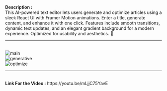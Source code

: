 <b>Description : </b><br>
This AI-powered text editor lets users generate and optimize articles using a sleek React UI with Framer Motion animations. Enter a title, generate content, and enhance it with one click. Features include smooth transitions, dynamic text updates, and an elegant gradient background for a modern experience. Optimized for usability and aesthetics. 🚀
<hr>
<br>
<img src="/public/main.png" alt="main" >
<br>
<img src="/public/generative.png" alt="generative" >
<br>
<img src="/public/optimize.png" alt="optimize" >
<hr>
<br>
<b>Link For the Video : </b> https://youtu.be/mLjjC75YavE
